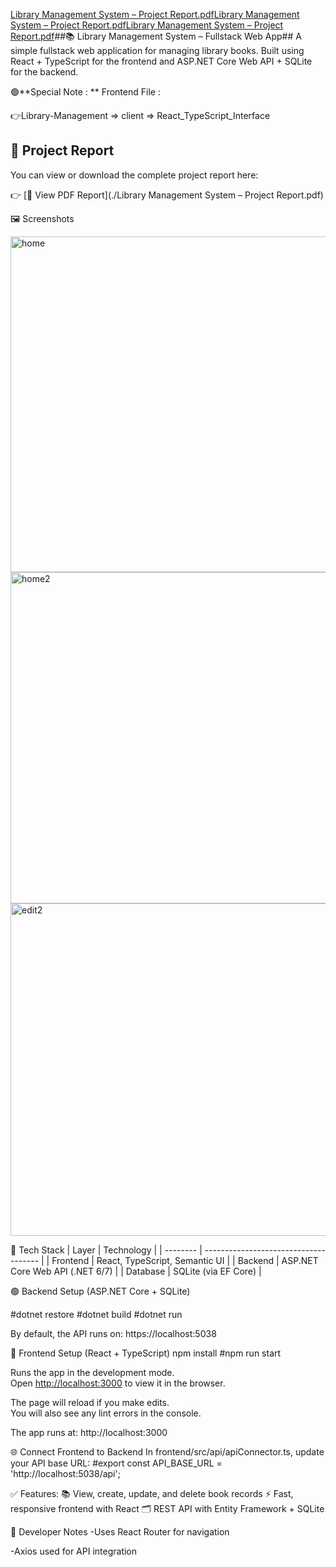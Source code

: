 [Library Management System – Project Report.pdf](https://github.com/user-attachments/files/21185405/Library.Management.System.Project.Report.pdf)[Library Management System – Project Report.pdf](https://github.com/user-attachments/files/21185402/Library.Management.System.Project.Report.pdf)[Library Management System – Project Report.pdf](https://github.com/user-attachments/files/21185396/Library.Management.System.Project.Report.pdf)##📚 Library Management System – Fullstack Web App##
A simple fullstack web application for managing library books. Built using React + TypeScript for the frontend and ASP.NET Core Web API + SQLite for the backend.

🟢**Special Note : **  Frontend File : 

👉Library-Management => client => React_TypeScript_Interface

## 📄 Project Report

You can view or download the complete project report here:

👉 [📕 View PDF Report](./Library Management System – Project Report.pdf)




🖼️ Screenshots

<img width="954" height="537" alt="home" src="https://github.com/user-attachments/assets/c7632718-e650-4da2-bc37-7e75872589b4" />

<img width="952" height="530" alt="home2" src="https://github.com/user-attachments/assets/c083ed9b-bb6c-4302-ac57-a9124af6eb68" />

<img width="956" height="532" alt="edit2" src="https://github.com/user-attachments/assets/f2779af5-4aa7-44a3-ba15-76225442ed01" />




🧰 Tech Stack
| Layer    | Technology                            |
| -------- | ------------------------------------- |
| Frontend | React, TypeScript, Semantic UI  |
| Backend  | ASP.NET Core Web API (.NET 6/7)       |
| Database | SQLite (via EF Core)                  |


 🟢 Backend Setup (ASP.NET Core + SQLite)

#dotnet restore
#dotnet build
#dotnet run

By default, the API runs on: https://localhost:5038

🔵 Frontend Setup (React + TypeScript)
npm install
#npm run start

Runs the app in the development mode.\
Open [http://localhost:3000](http://localhost:3000) to view it in the browser.

The page will reload if you make edits.\
You will also see any lint errors in the console.

The app runs at: http://localhost:3000

🌐 Connect Frontend to Backend
In frontend/src/api/apiConnector.ts, update your API base URL:
#export const API_BASE_URL = 'http://localhost:5038/api';



✅ Features:
📚 View, create, update, and delete book records
⚡ Fast, responsive frontend with React
🗂️ REST API with Entity Framework + SQLite

🧠 Developer Notes
-Uses React Router for navigation

-Axios used for API integration




